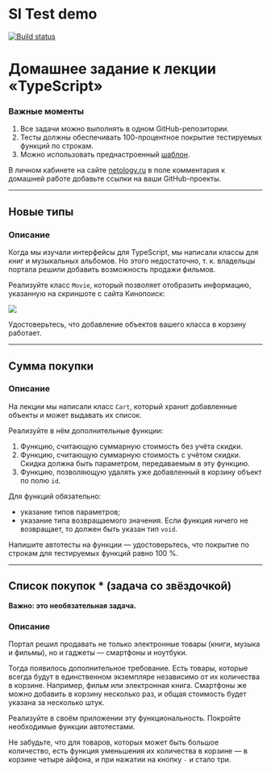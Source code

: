 # SI Test demo
[![Build status](https://ci.appveyor.com/api/projects/status/ietwsir4uirbn6bp?svg=true)](https://ci.appveyor.com/project/MarShal69/typescript)

# Домашнее задание к лекции «TypeScript»

### **Важные моменты** 

1. Все задачи можно выполнять в одном GitHub-репозитории.
2. Тесты должны обеспечивать 100-процентное покрытие тестируемых функций по строкам.
3. Можно использовать преднастроенный [шаблон](../ts-template/).

В личном кабинете на сайте [netology.ru](http://netology.ru/) в поле комментария к домашней работе добавьте ссылки на ваши GitHub-проекты.

---

## Новые типы

### Описание

Когда мы изучали интерфейсы для TypeScript, мы написали классы для книг и музыкальных альбомов. Но этого недостаточно, т. к. владельцы портала решили добавить возможность продажи фильмов.

Реализуйте класс `Movie`, который позволяет отобразить информацию, указанную на скриншоте с сайта Кинопоиск:

![](pic/avengers.png)

Удостоверьтесь, что добавление объектов вашего класса в корзину работает.

---

## Сумма покупки

### Описание

На лекции мы написали класс `Cart`, который хранит добавленные объекты и может выдавать их список.

Реализуйте в нём дополнительные функции:
1. Функцию, считающую суммарную стоимость без учёта скидки.
2. Функцию, считающую суммарную стоимость с учётом скидки. Скидка должна быть параметром, передаваемым в эту функцию.
3. Функцию, позволяющую удалять уже добавленный в корзину объект по полю `id`.

Для функций обязательно:
- указание типов параметров;
- указание типа возвращаемого значения. Если функция ничего не возвращает, то должен быть указан тип `void`.

Напишите автотесты на функции — удостоверьтесь, что покрытие по строкам для тестируемых функций равно 100 %.

---

## Список покупок * (задача со звёздочкой)

**Важно: это необязательная задача.**

### Описание

Портал решил продавать не только электронные товары (книги, музыка и фильмы), но и гаджеты — смартфоны и ноутбуки.

Тогда появилось дополнительное требование. Есть товары, которые всегда будут в единственном экземпляре независимо от их количества в корзине. Например, фильм или электронная книга. Смартфоны же можно добавить в корзину несколько раз, и общая стоимость будет указана за несколько штук.

Реализуйте в своём приложении эту функциональность. Покройте необходимые функции автотестами.

Не забудьте, что для товаров, которых может быть большое количество, есть функция уменьшения их количества в корзине — в корзине четыре айфона, и при нажатии на кнопку `-` и стало три.
